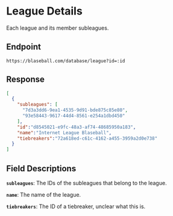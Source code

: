 # League Details

Each league and its member subleagues.

## Endpoint

`https://blaseball.com/database/league?id=:id`

## Response

```json
[
  {
    "subleagues": [
      "7d3a3dd6-9ea1-4535-9d91-bde875c85e80",
      "93e58443-9617-44d4-8561-e254a1dbd450"
    ],
    "id":"d8545021-e9fc-48a3-af74-48685950a183",
    "name":"Internet League Blaseball",
    "tiebreakers":"72a618ed-c61c-4162-a455-3959a2d0e738"
  }
]
```

## Field Descriptions

**`subleagues`**: The IDs of the subleagues that belong to the league.

**`name`**: The name of the league.

**`tiebreakers`**: The ID of a tiebreaker, unclear what this is.